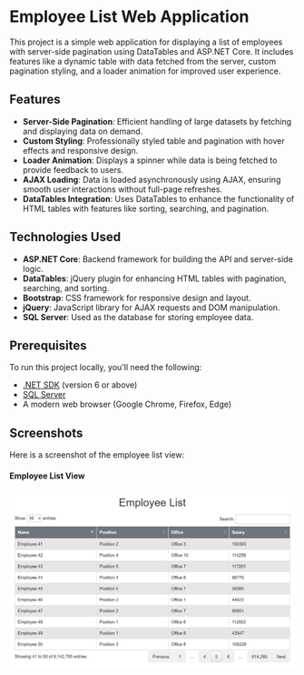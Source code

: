 # Employee List Web Application

This project is a simple web application for displaying a list of employees with server-side pagination using DataTables and ASP.NET Core. It includes features like a dynamic table with data fetched from the server, custom pagination styling, and a loader animation for improved user experience.

## Features

- **Server-Side Pagination**: Efficient handling of large datasets by fetching and displaying data on demand.
- **Custom Styling**: Professionally styled table and pagination with hover effects and responsive design.
- **Loader Animation**: Displays a spinner while data is being fetched to provide feedback to users.
- **AJAX Loading**: Data is loaded asynchronously using AJAX, ensuring smooth user interactions without full-page refreshes.
- **DataTables Integration**: Uses DataTables to enhance the functionality of HTML tables with features like sorting, searching, and pagination.

## Technologies Used

- **ASP.NET Core**: Backend framework for building the API and server-side logic.
- **DataTables**: jQuery plugin for enhancing HTML tables with pagination, searching, and sorting.
- **Bootstrap**: CSS framework for responsive design and layout.
- **jQuery**: JavaScript library for AJAX requests and DOM manipulation.
- **SQL Server**: Used as the database for storing employee data.

## Prerequisites

To run this project locally, you'll need the following:

- [.NET SDK](https://dotnet.microsoft.com/download) (version 6 or above)
- [SQL Server](https://www.microsoft.com/en-us/sql-server/sql-server-downloads)
- A modern web browser (Google Chrome, Firefox, Edge)

## Screenshots

Here is a screenshot of the employee list view:

#### Employee List View
![Employee List Screenshot](https://raw.githubusercontent.com/mehedihasan9339/ServerSidePaginationApp/refs/heads/master/ServerSidePaginationApp/server-side-pagination.png)
